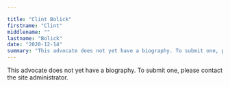 ```yaml
---

title: "Clint Bolick"
firstname: "Clint"
middlename: ""
lastname: "Bolick"
date: "2020-12-14"
summary: "This advocate does not yet have a biography. To submit one, please contact the site administrator."
---
```

This advocate does not yet have a biography. To submit one, please contact the site administrator.


